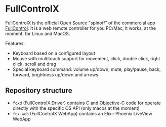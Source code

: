 # FullControlX

FullControlX is the official Open Source "spinoff" of the commercial app [FullControl](https://fullcontrol.cescobaz.com).
It is a web remote controller for you PC/Mac, it works, at the moment, for Linux and MacOS.

Features:

* Keyboard based on a configured layout
* Mouse with multitouch support for movement, click, double click, right click, scroll and drag
* Special keyboard command: volume up/down, mute, play/pause, back, forward, brightness up/down and arrows

## Repository structure

* `fcxd` (FullControlX Driver) contains C and Objective-C code for operate directly with the specific OS API (only macos at the moment)
* `fcx-web` (FullControlX WebApp) contains an Elixir Phoenix LiveView WebApp
